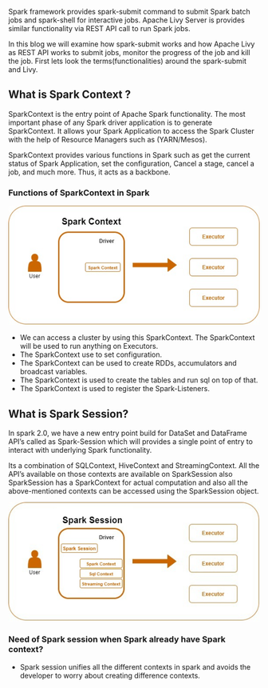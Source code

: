 Spark framework provides spark-submit command to submit Spark batch jobs and spark-shell for interactive jobs.  Apache Livy Server is provides similar functionality via REST API call to run Spark jobs.

In this blog we will examine how spark-submit works and how Apache Livy as REST API works to submit jobs, monitor the progress of the job and kill the job. First lets look the terms(functionalities) around the spark-submit and Livy.

## What is Spark Context ?
SparkContext is the entry point of Apache Spark functionality. The most important phase of any Spark driver application is to generate SparkContext. It allows your Spark Application to access the Spark Cluster with the help of Resource Managers such as (YARN/Mesos).

SparkContext provides various functions in Spark such as get the current status of Spark Application, set the configuration, Cancel a stage, cancel a job, and much more. Thus, it acts as a backbone.

### Functions of SparkContext in Spark

![Spark](https://github.com/gurditsingh/blog/blob/gh-pages/_screenshots/sep5_sparkcontext.jpg?raw=true)

 - We can access a cluster by using this SparkContext. The SparkContext will be used to run anything on Executors.
 - The SparkContext use to set configuration.
 - The SparkContext can be used to create RDDs, accumulators and broadcast variables.
 - The SparkContext is used to create the tables and run sql on top of that.
 - The SparkContext is used to register the Spark-Listeners.

## What is Spark Session?
In spark 2.0, we have a new entry point build for DataSet and DataFrame API’s called as Spark-Session which will provides a single point of entry to interact with underlying Spark functionality.

Its a combination of SQLContext, HiveContext and StreamingContext. All the API’s available on those contexts are available on SparkSession also SparkSession has a SparkContext for actual computation and also all the above-mentioned contexts can be accessed using the SparkSession object.

![Spark](https://github.com/gurditsingh/blog/blob/gh-pages/_screenshots/sep5_spark_session.jpg?raw=true)

### Need of Spark session when Spark already have Spark context?

 - Spark session unifies all the different contexts in spark and avoids the developer to worry about creating difference contexts.

<!--stackedit_data:
eyJoaXN0b3J5IjpbMTk5MjI3MjA0MCwtMTcwOTc5ODg3NiwtMT
I1MjExNTQwMiwtMTg2OTM0ODI1MiwtMjgwMTAwMDU2LC0xMjQz
NTMwODU2LC0yNjc5MzU4MzEsMTExMTM0Mzg3OCwxNDQyMDUxMT
c3LC02MzgxNDY0MywtNzY0MTg2NjYzLDI2OTUzNTMzNiwtODAw
MzY3ODcsMTU0MDI3NjU0OSwxNjczODg1MDc3LC0zNjY1MDk1MT
gsLTE1MTcxMDUxNjYsLTU2NzgxMDc0NiwxMzMwMTExNzUsLTE2
NTgxNzg4MzhdfQ==
-->
